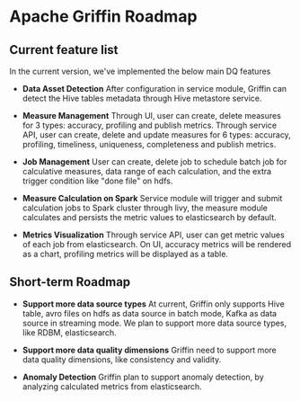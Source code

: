 <!--
Licensed to the Apache Software Foundation (ASF) under one
or more contributor license agreements.  See the NOTICE file
distributed with this work for additional information
regarding copyright ownership.  The ASF licenses this file
to you under the Apache License, Version 2.0 (the
"License"); you may not use this file except in compliance
with the License.  You may obtain a copy of the License at

  http://www.apache.org/licenses/LICENSE-2.0

Unless required by applicable law or agreed to in writing,
software distributed under the License is distributed on an
"AS IS" BASIS, WITHOUT WARRANTIES OR CONDITIONS OF ANY
KIND, either express or implied.  See the License for the
specific language governing permissions and limitations
under the License.
-->
# Apache Griffin Roadmap

## Current feature list
In the current version, we've implemented the below main DQ features

- **Data Asset Detection**
  After configuration in service module, Griffin can detect the Hive tables metadata through Hive metastore service.

- **Measure Management**
  Through UI, user can create, delete measures for 3 types: accuracy, profiling and publish metrics.
  Through service API, user can create, delete and update measures for 6 types: accuracy, profiling, timeliness, uniqueness, completeness and publish metrics.

- **Job Management**
  User can create, delete job to schedule batch job for calculative measures, data range of each calculation, and the extra trigger condition like "done file" on hdfs.

- **Measure Calculation on Spark**
  Service module will trigger and submit calculation jobs to Spark cluster through livy, the measure module calculates and persists the metric values to elasticsearch by default.

- **Metrics Visualization**
  Through service API, user can get metric values of each job from elasticsearch.
  On UI, accuracy metrics will be rendered as a chart, profiling metrics will be displayed as a table.


## Short-term Roadmap

- **Support more data source types**
  At current, Griffin only supports Hive table, avro files on hdfs as data source in batch mode, Kafka as data source in streaming mode.
  We plan to support more data source types, like RDBM, elasticsearch.

- **Support more data quality dimensions**
  Griffin need to support more data quality dimensions, like consistency and validity.

- **Anomaly Detection**
  Griffin plan to support anomaly detection, by analyzing calculated metrics from elasticsearch.